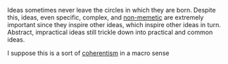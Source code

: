 Ideas sometimes never leave the circles in which they are born. Despite this, ideas, even specific, complex, and [non-memetic](memes.md) are extremely important since they inspire other ideas, which inspire other ideas in turn. Abstract, impractical ideas still trickle down into practical and common ideas.

I suppose this is a sort of [coherentism](coherentism.md) in a macro sense
